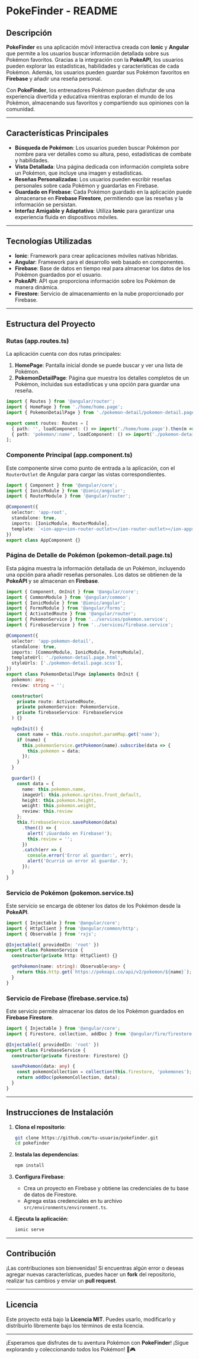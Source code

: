 # PokeFinder - README

## Descripción

**PokeFinder** es una aplicación móvil interactiva creada con **Ionic** y **Angular** que permite a los usuarios buscar información detallada sobre sus Pokémon favoritos. Gracias a la integración con la **PokeAPI**, los usuarios pueden explorar las estadísticas, habilidades y características de cada Pokémon. Además, los usuarios pueden guardar sus Pokémon favoritos en **Firebase** y añadir una reseña personal.

Con **PokeFinder**, los entrenadores Pokémon pueden disfrutar de una experiencia divertida y educativa mientras exploran el mundo de los Pokémon, almacenando sus favoritos y compartiendo sus opiniones con la comunidad.

---

## Características Principales

* **Búsqueda de Pokémon**: Los usuarios pueden buscar Pokémon por nombre para ver detalles como su altura, peso, estadísticas de combate y habilidades.
* **Vista Detallada**: Una página dedicada con información completa sobre un Pokémon, que incluye una imagen y estadísticas.
* **Reseñas Personalizadas**: Los usuarios pueden escribir reseñas personales sobre cada Pokémon y guardarlas en Firebase.
* **Guardado en Firebase**: Cada Pokémon guardado en la aplicación puede almacenarse en **Firebase Firestore**, permitiendo que las reseñas y la información se persistan.
* **Interfaz Amigable y Adaptativa**: Utiliza **Ionic** para garantizar una experiencia fluida en dispositivos móviles.

---

## Tecnologías Utilizadas

* **Ionic**: Framework para crear aplicaciones móviles nativas híbridas.
* **Angular**: Framework para el desarrollo web basado en componentes.
* **Firebase**: Base de datos en tiempo real para almacenar los datos de los Pokémon guardados por el usuario.
* **PokeAPI**: API que proporciona información sobre los Pokémon de manera dinámica.
* **Firestore**: Servicio de almacenamiento en la nube proporcionado por Firebase.

---

## Estructura del Proyecto

### Rutas (app.routes.ts)

La aplicación cuenta con dos rutas principales:

1. **HomePage**: Pantalla inicial donde se puede buscar y ver una lista de Pokémon.
2. **PokemonDetailPage**: Página que muestra los detalles completos de un Pokémon, incluidas sus estadísticas y una opción para guardar una reseña.

```typescript
import { Routes } from '@angular/router';
import { HomePage } from './home/home.page';
import { PokemonDetailPage } from './pokemon-detail/pokemon-detail.page';

export const routes: Routes = [
  { path: '', loadComponent: () => import('./home/home.page').then(m => m.HomePage) },
  { path: 'pokemon/:name', loadComponent: () => import('./pokemon-detail/pokemon-detail.page').then(m => m.PokemonDetailPage) }
];
```

### Componente Principal (app.component.ts)

Este componente sirve como punto de entrada a la aplicación, con el `RouterOutlet` de Angular para cargar las vistas correspondientes.

```typescript
import { Component } from '@angular/core';
import { IonicModule } from '@ionic/angular';
import { RouterModule } from '@angular/router';

@Component({
  selector: 'app-root',
  standalone: true,
  imports: [IonicModule, RouterModule],
  template: `<ion-app><ion-router-outlet></ion-router-outlet></ion-app>`
})
export class AppComponent {}
```

### Página de Detalle de Pokémon (pokemon-detail.page.ts)

Esta página muestra la información detallada de un Pokémon, incluyendo una opción para añadir reseñas personales. Los datos se obtienen de la **PokeAPI** y se almacenan en **Firebase**.

```typescript
import { Component, OnInit } from '@angular/core';
import { CommonModule } from '@angular/common';
import { IonicModule } from '@ionic/angular';
import { FormsModule } from '@angular/forms';
import { ActivatedRoute } from '@angular/router';
import { PokemonService } from '../services/pokemon.service';
import { FirebaseService } from '../services/firebase.service';

@Component({
  selector: 'app-pokemon-detail',
  standalone: true,
  imports: [CommonModule, IonicModule, FormsModule],
  templateUrl: './pokemon-detail.page.html',
  styleUrls: ['./pokemon-detail.page.scss'],
})
export class PokemonDetailPage implements OnInit {
  pokemon: any;
  review: string = '';

  constructor(
    private route: ActivatedRoute,
    private pokemonService: PokemonService,
    private firebaseService: FirebaseService
  ) {}

  ngOnInit() {
    const name = this.route.snapshot.paramMap.get('name');
    if (name) {
      this.pokemonService.getPokemon(name).subscribe(data => {
        this.pokemon = data;
      });
    }
  }

  guardar() {
    const data = {
      name: this.pokemon.name,
      imageUrl: this.pokemon.sprites.front_default,
      height: this.pokemon.height,
      weight: this.pokemon.weight,
      review: this.review
    };
    this.firebaseService.savePokemon(data)
      .then(() => {
        alert('¡Guardado en Firebase!');
        this.review = '';
      })
      .catch(err => {
        console.error('Error al guardar:', err);
        alert('Ocurrió un error al guardar.');
      });
  }
}
```

### Servicio de Pokémon (pokemon.service.ts)

Este servicio se encarga de obtener los datos de los Pokémon desde la **PokeAPI**.

```typescript
import { Injectable } from '@angular/core';
import { HttpClient } from '@angular/common/http';
import { Observable } from 'rxjs';

@Injectable({ providedIn: 'root' })
export class PokemonService {
  constructor(private http: HttpClient) {}

  getPokemon(name: string): Observable<any> {
    return this.http.get(`https://pokeapi.co/api/v2/pokemon/${name}`);
  }
}
```

### Servicio de Firebase (firebase.service.ts)

Este servicio permite almacenar los datos de los Pokémon guardados en **Firebase Firestore**.

```typescript
import { Injectable } from '@angular/core';
import { Firestore, collection, addDoc } from '@angular/fire/firestore';

@Injectable({ providedIn: 'root' })
export class FirebaseService {
  constructor(private firestore: Firestore) {}

  savePokemon(data: any) {
    const pokemonCollection = collection(this.firestore, 'pokemones');
    return addDoc(pokemonCollection, data);
  }
}
```

---

## Instrucciones de Instalación

1. **Clona el repositorio**:

   ```bash
   git clone https://github.com/tu-usuario/pokefinder.git
   cd pokefinder
   ```

2. **Instala las dependencias**:

   ```bash
   npm install
   ```

3. **Configura Firebase**:

   * Crea un proyecto en Firebase y obtiene las credenciales de tu base de datos de Firestore.
   * Agrega estas credenciales en tu archivo `src/environments/environment.ts`.

4. **Ejecuta la aplicación**:

   ```bash
   ionic serve
   ```

---

## Contribución

¡Las contribuciones son bienvenidas! Si encuentras algún error o deseas agregar nuevas características, puedes hacer un **fork** del repositorio, realizar tus cambios y enviar un **pull request**.

---

## Licencia

Este proyecto está bajo la **Licencia MIT**. Puedes usarlo, modificarlo y distribuirlo libremente bajo los términos de esta licencia.

---

¡Esperamos que disfrutes de tu aventura Pokémon con **PokeFinder**! ¡Sigue explorando y coleccionando todos los Pokémon! 🐾🎮
